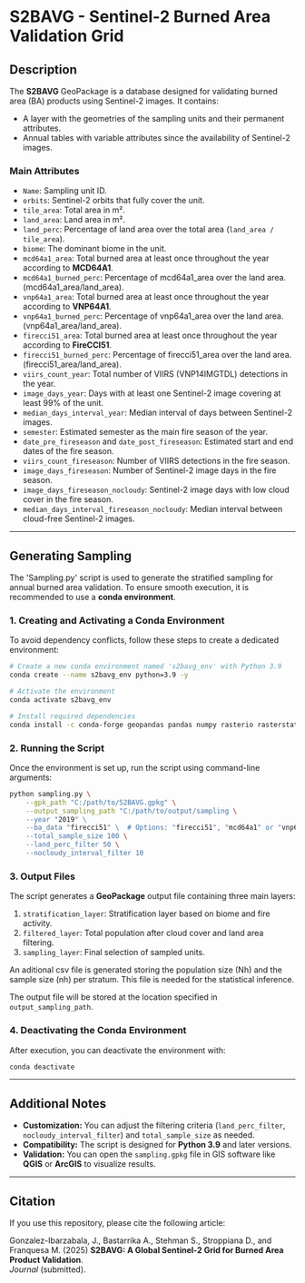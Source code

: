# **S2BAVG - Sentinel-2 Burned Area Validation Grid**

## **Description**

The **S2BAVG** GeoPackage is a database designed for validating burned area (BA) products using Sentinel-2 images. It contains:

- A layer with the geometries of the sampling units and their permanent attributes.
- Annual tables with variable attributes since the availability of Sentinel-2 images.

### **Main Attributes**

- `Name`: Sampling unit ID.
- `orbits`: Sentinel-2 orbits that fully cover the unit.
- `tile_area`: Total area in m².
- `land_area`: Land area in m².
- `land_perc`: Percentage of land area over the total area (`land_area / tile_area`).
- `biome`: The dominant biome in the unit.
- `mcd64a1_area`: Total burned area at least once throughout the year according to **MCD64A1**.
- `mcd64a1_burned_perc`: Percentage of mcd64a1_area over the land area. (mcd64a1_area/land_area).
- `vnp64a1_area`: Total burned area at least once throughout the year according to **VNP64A1**.
- `vnp64a1_burned_perc`: Percentage of vnp64a1_area over the land area. (vnp64a1_area/land_area).
- `firecci51_area`: Total burned area at least once throughout the year according to **FireCCI51**.
- `firecci51_burned_perc`: Percentage of firecci51_area over the land area. (firecci51_area/land_area).
- `viirs_count_year`: Total number of VIIRS (VNP14IMGTDL) detections in the year.
- `image_days_year`: Days with at least one Sentinel-2 image covering at least 99% of the unit.
- `median_days_interval_year`: Median interval of days between Sentinel-2 images.
- `semester`: Estimated semester as the main fire season of the year.
- `date_pre_fireseason` and `date_post_fireseason`: Estimated start and end dates of the fire season.
- `viirs_count_fireseason`: Number of VIIRS detections in the fire season.
- `image_days_fireseason`: Number of Sentinel-2 image days in the fire season.
- `image_days_fireseason_nocloudy`: Sentinel-2 image days with low cloud cover in the fire season.
- `median_days_interval_fireseason_nocloudy`: Median interval between cloud-free Sentinel-2 images.

---

## **Generating Sampling**

The 'Sampling.py' script is used to generate the stratified sampling for annual burned area validation. To ensure smooth execution, it is recommended to use a **conda environment**.

### **1. Creating and Activating a Conda Environment**

To avoid dependency conflicts, follow these steps to create a dedicated environment:

```bash
# Create a new conda environment named 's2bavg_env' with Python 3.9
conda create --name s2bavg_env python=3.9 -y

# Activate the environment
conda activate s2bavg_env

# Install required dependencies
conda install -c conda-forge geopandas pandas numpy rasterio rasterstats -y
```

### **2. Running the Script**

Once the environment is set up, run the script using command-line arguments:

```bash
python sampling.py \
    --gpk_path "C:/path/to/S2BAVG.gpkg" \
    --output_sampling_path "C:/path/to/output/sampling \
    --year "2019" \ 
    --ba_data "firecci51" \  # Options: "firecci51", "mcd64a1" or "vnp64a1"
    --total_sample_size 100 \
    --land_perc_filter 50 \
    --nocloudy_interval_filter 10
```

### **3. Output Files**

The script generates a **GeoPackage** output file containing three main layers:

1. `stratification_layer`: Stratification layer based on biome and fire activity.
2. `filtered_layer`: Total population after cloud cover and land area filtering. 
3. `sampling_layer`: Final selection of sampled units.

An aditional csv file is generated storing the population size (Nh) and the sample size (nh)
per stratum. This file is needed for the statistical inference.

The output file will be stored at the location specified in `output_sampling_path`.

### **4. Deactivating the Conda Environment**

After execution, you can deactivate the environment with:

```bash
conda deactivate
```

---

## **Additional Notes**

- **Customization:** You can adjust the filtering criteria (`land_perc_filter`, `nocloudy_interval_filter`) and `total_sample_size` as needed.
- **Compatibility:** The script is designed for **Python 3.9** and later versions.
- **Validation:** You can open the `sampling.gpkg` file in GIS software like **QGIS** or **ArcGIS** to visualize results.

---
## Citation

If you use this repository, please cite the following article:

Gonzalez-Ibarzabala, J., Bastarrika A., Stehman S., Stroppiana D., and Franquesa M. (2025)
**S2BAVG: A Global Sentinel-2 Grid for Burned Area Product Validation**.  
*Journal* (submitted).
